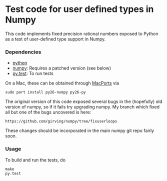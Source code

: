 Test code for user defined types in Numpy
=========================================

This code implements fixed precision rational numbers exposed to Python as
a test of user-defined type support in Numpy.

### Dependencies

* [python](http://python.org)
* [numpy](http://numpy.scipy.org): Requires a patched version (see below)
* [py.test](http://pytest.org): To run tests

On a Mac, these can be obtained through [MacPorts](http://www.macports.org) via

    sudo port install py26-numpy py26-py

The original version of this code exposed several bugs in the (hopefully) old
version of numpy, so if it fails try upgrading numpy.  My branch which fixed
all but one of the bugs uncovered is here:

    https://github.com/girving/numpy/tree/fixuserloops

These changes should be incorporated in the main numpy git repo fairly soon.

### Usage

To build and run the tests, do

    make
    py.test
